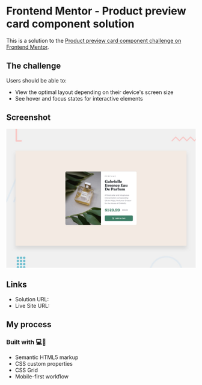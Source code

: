 # Frontend Mentor - Product preview card component solution

This is a solution to the [Product preview card component challenge on Frontend Mentor](https://www.frontendmentor.io/challenges/product-preview-card-component-GO7UmttRfa).

## The challenge

Users should be able to:

- View the optimal layout depending on their device's screen size
- See hover and focus states for interactive elements

## Screenshot

![](./design/desktop-preview.jpg)

## Links

- Solution URL:
- Live Site URL:

## My process

### Built with 💻🚀

- Semantic HTML5 markup
- CSS custom properties
- CSS Grid
- Mobile-first workflow
